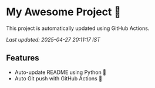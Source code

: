 # My Awesome Project 🚀

This project is automatically updated using GitHub Actions.

_Last updated: 2025-04-27 20:11:17 IST_

## Features
- Auto-update README using Python 🐍
- Auto Git push with GitHub Actions 🤖
